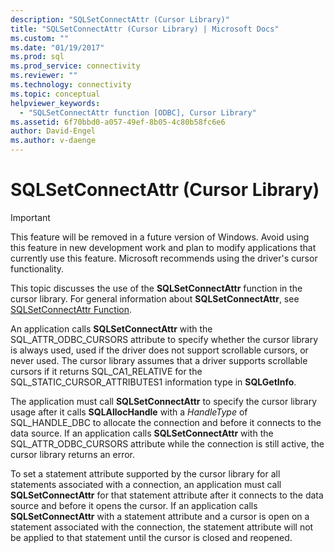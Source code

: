 ```yaml
---
description: "SQLSetConnectAttr (Cursor Library)"
title: "SQLSetConnectAttr (Cursor Library) | Microsoft Docs"
ms.custom: ""
ms.date: "01/19/2017"
ms.prod: sql
ms.prod_service: connectivity
ms.reviewer: ""
ms.technology: connectivity
ms.topic: conceptual
helpviewer_keywords: 
  - "SQLSetConnectAttr function [ODBC], Cursor Library"
ms.assetid: 6f70bbd0-a057-49ef-8b05-4c80b58fc6e6
author: David-Engel
ms.author: v-daenge
---
```

# SQLSetConnectAttr (Cursor Library)
> [!IMPORTANT]  
>  This feature will be removed in a future version of Windows. Avoid using this feature in new development work and plan to modify applications that currently use this feature. Microsoft recommends using the driver's cursor functionality.  
  
 This topic discusses the use of the **SQLSetConnectAttr** function in the cursor library. For general information about **SQLSetConnectAttr**, see [SQLSetConnectAttr Function](../../../odbc/reference/syntax/sqlsetconnectattr-function.md).  
  
 An application calls **SQLSetConnectAttr** with the SQL_ATTR_ODBC_CURSORS attribute to specify whether the cursor library is always used, used if the driver does not support scrollable cursors, or never used. The cursor library assumes that a driver supports scrollable cursors if it returns SQL_CA1_RELATIVE for the SQL_STATIC_CURSOR_ATTRIBUTES1 information type in **SQLGetInfo**.  
  
 The application must call **SQLSetConnectAttr** to specify the cursor library usage after it calls **SQLAllocHandle** with a *HandleType* of SQL_HANDLE_DBC to allocate the connection and before it connects to the data source. If an application calls **SQLSetConnectAttr** with the SQL_ATTR_ODBC_CURSORS attribute while the connection is still active, the cursor library returns an error.  
  
 To set a statement attribute supported by the cursor library for all statements associated with a connection, an application must call **SQLSetConnectAttr** for that statement attribute after it connects to the data source and before it opens the cursor. If an application calls **SQLSetConnectAttr** with a statement attribute and a cursor is open on a statement associated with the connection, the statement attribute will not be applied to that statement until the cursor is closed and reopened.
